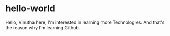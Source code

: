 # hello-world

Hello,
Vinutha here, I'm interested in learning more Technologies.
And that's the reason why I'm learning Github.

